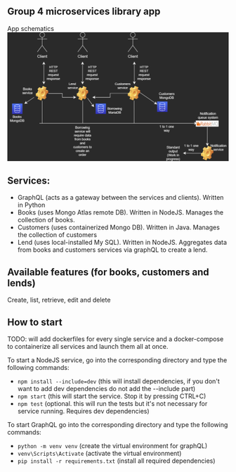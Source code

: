 ## Group 4 microservices library app
App schematics
![](https://github.com/Rdxv/libraryMicroservicesG4/blob/main/img/library.png)

## Services:
 - GraphQL (acts as a gateway between the services and clients). Written in Python
 - Books (uses Mongo Atlas remote DB). Written in NodeJS. Manages the collection of books.
 - Customers (uses containerized Mongo DB). Written in Java. Manages the collection of customers
 - Lend (uses local-installed My SQL). Written in NodeJS. Aggregates data from books and customers services via graphQL to 
   create a lend. 
 
## Available features (for books, customers and lends)
   Create, list, retrieve, edit and delete
   
## How to start

TODO: will add dockerfiles for every single service and a docker-compose to containerize all services and launch them all at once. 

To start a NodeJS service, go into the corresponding directory and type the following commands:
*  ```npm install --include=dev``` (this will install dependencies, if you don't want to add dev dependencies do not add the --include part)
*  ```npm start``` (this will start the service. Stop it by pressing CTRL+C)
*  ```npm test``` (optional. this will run the tests but it's not necessary for service running. Requires dev dependencies)

To start GraphQL go into the corresponding directory and type the following commands:
* ```python -m venv venv``` (create the virtual environment for graphQL)
* ```venv\Scripts\Activate``` (activate the virtual environment)
* ```pip install -r requirements.txt``` (install all required dependencies)


 
